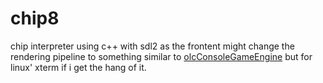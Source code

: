 # chip8
chip interpreter using c++ with sdl2 as the frontent
might change the rendering pipeline to something similar to [olcConsoleGameEngine](https://github.com/OneLoneCoder/videos/blob/master/olcConsoleGameEngine.h) but for linux' xterm if i get the hang of it.
